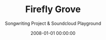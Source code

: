 ---
date:         2008-01-01 00:00:00
title:        Firefly Grove
subtitle:     Songwriting Project & Soundcloud Playground
description:  Firefly Grove is a personal songwriting project showcasing 9 lo-fi folk songs I wrote &amp; recorded dating back to 2008-2009. From a technical viewpoint, I used this project as an opportunity to introduce myself with the Soundcloud API & SDK while also writing some jQuery layout solutions from scratch.
website:      http://davidpots.com/fireflygrove
cta:          Listen to my original songs
---